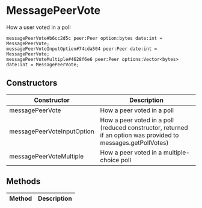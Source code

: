 # MessagePeerVote
How a user voted in a poll

```
messagePeerVote#b6cc2d5c peer:Peer option:bytes date:int = MessagePeerVote;
messagePeerVoteInputOption#74cda504 peer:Peer date:int = MessagePeerVote;
messagePeerVoteMultiple#4628f6e6 peer:Peer options:Vector<bytes> date:int = MessagePeerVote;
```

## Constructors
| Constructor | Description |
| ---- | ----------- |
| messagePeerVote | How a peer voted in a poll |
| messagePeerVoteInputOption | How a peer voted in a poll (reduced constructor, returned if an option was provided to messages.getPollVotes) |
| messagePeerVoteMultiple | How a peer voted in a multiple-choice poll |


## Methods
| Method | Description |
| ---- | ----------- |


